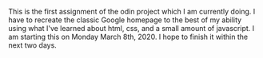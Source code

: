 This is the first assignment of the odin project which I am currently doing. I have to recreate the classic Google homepage to the best of my ability using what I've learned about html, css, and a small amount of javascript. I am starting this on Monday March 8th, 2020. I hope to finish it within the next two days.
